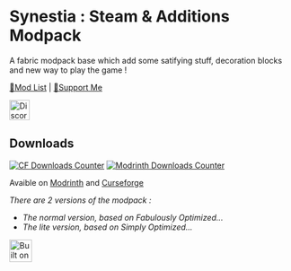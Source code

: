 # Synestia : Steam & Additions Modpack

A fabric modpack base which add some satifying stuff, decoration blocks and new way to play the game !

[📜Mod List](MODLIST.md) | [🧋Support Me](https://ko-fi.com/DoggoNako)

<img alt="Discord Link" height="36" src="https://cdn.jsdelivr.net/npm/@intergrav/devins-badges@2/assets/compact/social/discord-plural_vector.svg">

## Downloads

[![CF Downloads Counter](https://cf.way2muchnoise.eu/short_synestiasa_downloads%20on%20CurseForge.svg?badge_style=for_the_badge)](https://www.curseforge.com/minecraft/modpacks/synestiasa) [![Modrinth Downloads Counter](https://img.shields.io/modrinth/dt/synestiasa?color=4&label=Download%20from%20Modrinth&style=for-the-badge)](https://modrinth.com/modpack/synestiasa)

Avaible on [Modrinth](https://modrinth.com/modpack/synestiasa) and [Curseforge](https://www.curseforge.com/minecraft/modpacks/synestiasa)

*There are 2 versions of the modpack :* 
  - *The normal version, based on Fabulously Optimized...* 
  - *The lite version, based on Simply Optimized...*

<!-- HTML (resizeable) -->
<img alt="Built on Fabulously Optimized" height="40" src="https://cdn.jsdelivr.net/npm/@intergrav/devins-badges@2/assets/compact/built-with/fabulously-optimized_vector.svg">

